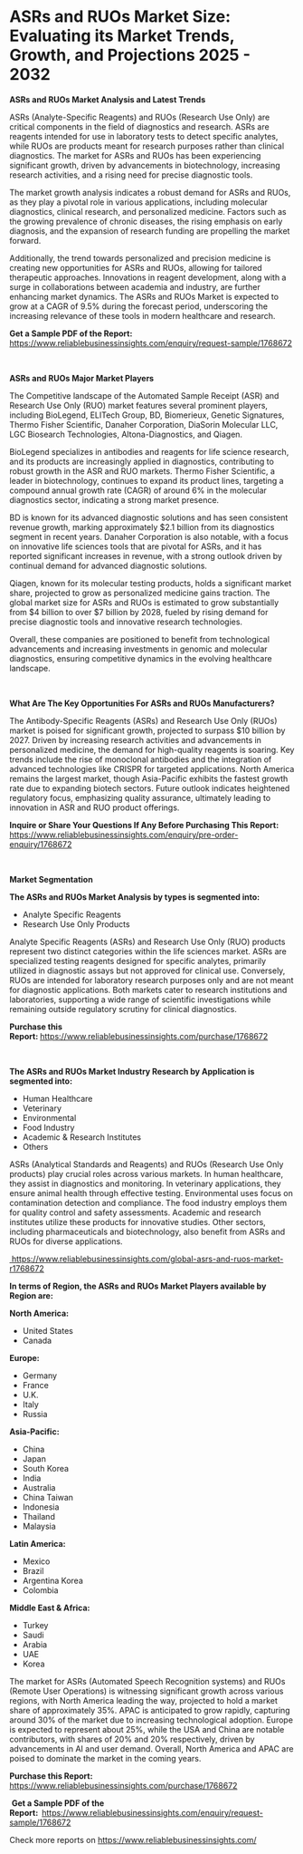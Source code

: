 <p><h1>ASRs and RUOs Market Size: Evaluating its Market Trends, Growth, and Projections 2025 - 2032</h1></p><p><strong>ASRs and RUOs Market Analysis and Latest Trends</strong></p>
<p><p>ASRs (Analyte-Specific Reagents) and RUOs (Research Use Only) are critical components in the field of diagnostics and research. ASRs are reagents intended for use in laboratory tests to detect specific analytes, while RUOs are products meant for research purposes rather than clinical diagnostics. The market for ASRs and RUOs has been experiencing significant growth, driven by advancements in biotechnology, increasing research activities, and a rising need for precise diagnostic tools.</p><p>The market growth analysis indicates a robust demand for ASRs and RUOs, as they play a pivotal role in various applications, including molecular diagnostics, clinical research, and personalized medicine. Factors such as the growing prevalence of chronic diseases, the rising emphasis on early diagnosis, and the expansion of research funding are propelling the market forward.</p><p>Additionally, the trend towards personalized and precision medicine is creating new opportunities for ASRs and RUOs, allowing for tailored therapeutic approaches. Innovations in reagent development, along with a surge in collaborations between academia and industry, are further enhancing market dynamics. The ASRs and RUOs Market is expected to grow at a CAGR of 9.5% during the forecast period, underscoring the increasing relevance of these tools in modern healthcare and research.</p></p>
<p><strong>Get a Sample PDF of the Report:&nbsp;</strong> <a href="https://www.reliablebusinessinsights.com/enquiry/request-sample/1768672?utm_campaign=3267&utm_medium=2&utm_source=Github&utm_content=ia&utm_term=05032025&utm_id=asrs-and-ruos">https://www.reliablebusinessinsights.com/enquiry/request-sample/1768672</a></p>
<p>&nbsp;</p>
<p><strong>ASRs and RUOs Major Market Players</strong></p>
<p><p>The Competitive landscape of the Automated Sample Receipt (ASR) and Research Use Only (RUO) market features several prominent players, including BioLegend, ELITech Group, BD, Biomerieux, Genetic Signatures, Thermo Fisher Scientific, Danaher Corporation, DiaSorin Molecular LLC, LGC Biosearch Technologies, Altona-Diagnostics, and Qiagen. </p><p>BioLegend specializes in antibodies and reagents for life science research, and its products are increasingly applied in diagnostics, contributing to robust growth in the ASR and RUO markets. Thermo Fisher Scientific, a leader in biotechnology, continues to expand its product lines, targeting a compound annual growth rate (CAGR) of around 6% in the molecular diagnostics sector, indicating a strong market presence.</p><p>BD is known for its advanced diagnostic solutions and has seen consistent revenue growth, marking approximately $2.1 billion from its diagnostics segment in recent years. Danaher Corporation is also notable, with a focus on innovative life sciences tools that are pivotal for ASRs, and it has reported significant increases in revenue, with a strong outlook driven by continual demand for advanced diagnostic solutions.</p><p>Qiagen, known for its molecular testing products, holds a significant market share, projected to grow as personalized medicine gains traction. The global market size for ASRs and RUOs is estimated to grow substantially from $4 billion to over $7 billion by 2028, fueled by rising demand for precise diagnostic tools and innovative research technologies.</p><p>Overall, these companies are positioned to benefit from technological advancements and increasing investments in genomic and molecular diagnostics, ensuring competitive dynamics in the evolving healthcare landscape.</p></p>
<p>&nbsp;</p>
<p><strong>What Are The Key Opportunities For ASRs and RUOs Manufacturers?</strong></p>
<p><p>The Antibody-Specific Reagents (ASRs) and Research Use Only (RUOs) market is poised for significant growth, projected to surpass $10 billion by 2027. Driven by increasing research activities and advancements in personalized medicine, the demand for high-quality reagents is soaring. Key trends include the rise of monoclonal antibodies and the integration of advanced technologies like CRISPR for targeted applications. North America remains the largest market, though Asia-Pacific exhibits the fastest growth rate due to expanding biotech sectors. Future outlook indicates heightened regulatory focus, emphasizing quality assurance, ultimately leading to innovation in ASR and RUO product offerings.</p></p>
<p><strong>Inquire or Share Your Questions If Any Before Purchasing This Report:</strong> <a href="https://www.reliablebusinessinsights.com/enquiry/pre-order-enquiry/1768672?utm_campaign=3267&utm_medium=2&utm_source=Github&utm_content=ia&utm_term=05032025&utm_id=asrs-and-ruos">https://www.reliablebusinessinsights.com/enquiry/pre-order-enquiry/1768672</a></p>
<p>&nbsp;</p>
<p><strong>Market Segmentation</strong></p>
<p><strong>The ASRs and RUOs Market Analysis by types is segmented into:</strong></p>
<p><ul><li>Analyte Specific Reagents</li><li>Research Use Only Products</li></ul></p>
<p><p>Analyte Specific Reagents (ASRs) and Research Use Only (RUO) products represent two distinct categories within the life sciences market. ASRs are specialized testing reagents designed for specific analytes, primarily utilized in diagnostic assays but not approved for clinical use. Conversely, RUOs are intended for laboratory research purposes only and are not meant for diagnostic applications. Both markets cater to research institutions and laboratories, supporting a wide range of scientific investigations while remaining outside regulatory scrutiny for clinical diagnostics.</p></p>
<p><strong>Purchase this Report:&nbsp;</strong><a href="https://www.reliablebusinessinsights.com/purchase/1768672?utm_campaign=3267&utm_medium=2&utm_source=Github&utm_content=ia&utm_term=05032025&utm_id=asrs-and-ruos">https://www.reliablebusinessinsights.com/purchase/1768672</a></p>
<p>&nbsp;</p>
<p><strong>The ASRs and RUOs Market Industry Research by Application is segmented into:</strong></p>
<p><ul><li>Human Healthcare</li><li>Veterinary</li><li>Environmental</li><li>Food Industry</li><li>Academic & Research Institutes</li><li>Others</li></ul></p>
<p><p>ASRs (Analytical Standards and Reagents) and RUOs (Research Use Only products) play crucial roles across various markets. In human healthcare, they assist in diagnostics and monitoring. In veterinary applications, they ensure animal health through effective testing. Environmental uses focus on contamination detection and compliance. The food industry employs them for quality control and safety assessments. Academic and research institutes utilize these products for innovative studies. Other sectors, including pharmaceuticals and biotechnology, also benefit from ASRs and RUOs for diverse applications.</p></p>
<p><a href="https://www.reliablebusinessinsights.com/global-asrs-and-ruos-market-r1768672?utm_campaign=3267&utm_medium=2&utm_source=Github&utm_content=ia&utm_term=05032025&utm_id=asrs-and-ruos">&nbsp;https://www.reliablebusinessinsights.com/global-asrs-and-ruos-market-r1768672</a></p>
<p><strong>In terms of Region, the ASRs and RUOs Market Players available by Region are:</strong></p>
<p>
    <p> <strong> North America: </strong>
        <ul>
            <li>United States</li>
            <li>Canada</li>
        </ul>
        </p> 
    <p> <strong> Europe: </strong>
        <ul>
            <li>Germany</li>
            <li>France</li>
            <li>U.K.</li>
            <li>Italy</li>
            <li>Russia</li>
        </ul>
        </p> 
    <p> <strong> Asia-Pacific: </strong>
        <ul>
            <li>China</li>
            <li>Japan</li>
            <li>South Korea</li>
            <li>India</li>
            <li>Australia</li>
            <li>China Taiwan</li>
            <li>Indonesia</li>
            <li>Thailand</li>
            <li>Malaysia</li>
        </ul>
        </p> 
    <p> <strong> Latin America: </strong>
        <ul>
            <li>Mexico</li>
            <li>Brazil</li>
            <li>Argentina Korea</li>
            <li>Colombia</li>
        </ul>
        </p> 
    <p> <strong> Middle East & Africa: </strong>
        <ul>
            <li>Turkey</li>
            <li>Saudi</li>
            <li>Arabia</li>
            <li>UAE</li>
            <li>Korea</li>
        </ul>
    </p>
    </p>
<p><p>The market for ASRs (Automated Speech Recognition systems) and RUOs (Remote User Operations) is witnessing significant growth across various regions, with North America leading the way, projected to hold a market share of approximately 35%. APAC is anticipated to grow rapidly, capturing around 30% of the market due to increasing technological adoption. Europe is expected to represent about 25%, while the USA and China are notable contributors, with shares of 20% and 20% respectively, driven by advancements in AI and user demand. Overall, North America and APAC are poised to dominate the market in the coming years.</p></p>
<p><strong>Purchase this Report: </strong><a href="https://www.reliablebusinessinsights.com/purchase/1768672?utm_campaign=3267&utm_medium=2&utm_source=Github&utm_content=ia&utm_term=05032025&utm_id=asrs-and-ruos">https://www.reliablebusinessinsights.com/purchase/1768672</a></p>
<p>&nbsp;<strong>Get a Sample PDF of the Report:&nbsp;&nbsp;</strong><a href="https://www.reliablebusinessinsights.com/enquiry/request-sample/1768672?utm_campaign=3267&utm_medium=2&utm_source=Github&utm_content=ia&utm_term=05032025&utm_id=asrs-and-ruos">https://www.reliablebusinessinsights.com/enquiry/request-sample/1768672</a></p>
<p><strong></strong></p>
<p>Check more reports on <a href="https://www.reliablebusinessinsights.com/?utm_campaign=3267&utm_medium=2&utm_source=Github&utm_content=ia&utm_term=05032025&utm_id=asrs-and-ruos">https://www.reliablebusinessinsights.com/</a></p>